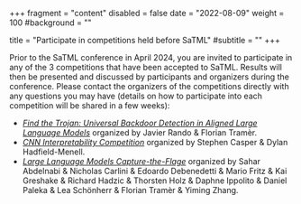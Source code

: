 +++
fragment = "content"
disabled = false
date = "2022-08-09"
weight = 100
#background = ""

title = "Participate in competitions held before SaTML"
#subtitle = ""
+++

Prior to the SaTML conference in April 2024, you are invited to participate in
any of the 3 competitions that have been accepted to SaTML. Results will then be
presented and discussed by participants and organizers during the conference.
Please contact the organizers of the competitions directly with any questions
you may have (details on how to participate into each competition will be shared
in a few weeks): 
* [*Find the Trojan: Universal Backdoor Detection in Aligned Large Language
  Models*](#) organized by Javier Rando & Florian Tramèr.
* [*CNN Interpretability Competition*](#) organized by Stephen Casper & Dylan Hadfield-Menell.
* [*Large Language Models Capture-the-Flage*](#) organized by Sahar Abdelnabi &
  Nicholas Carlini & Edoardo Debenedetti & Mario Fritz & Kai Greshake & Richard
  Hadzic & Thorsten Holz & Daphne Ippolito & Daniel Paleka & Lea Schönherr &
  Florian Tramèr & Yiming Zhang.
